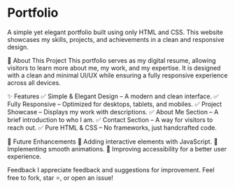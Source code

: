 # Portfolio
A simple yet elegant portfolio built using only HTML and CSS. This website showcases my skills, projects, and achievements in a clean and responsive design.

🚀 About This Project
This portfolio serves as my digital resume, allowing visitors to learn more about me, my work, and my expertise. It is designed with a clean and minimal UI/UX while ensuring a fully responsive experience across all devices.

✨ Features
✅ Simple & Elegant Design – A modern and clean interface.
✅ Fully Responsive – Optimized for desktops, tablets, and mobiles.
✅ Project Showcase – Displays my work with descriptions.
✅ About Me Section – A brief introduction to who I am.
✅ Contact Section – A way for visitors to reach out.
✅ Pure HTML & CSS – No frameworks, just handcrafted code.

📌 Future Enhancements
🔹 Adding interactive elements with JavaScript.
🔹 Implementing smooth animations.
🔹 Improving accessibility for a better user experience.

Feedback
I appreciate feedback and suggestions for improvement. Feel free to fork, star ⭐, or open an issue!

